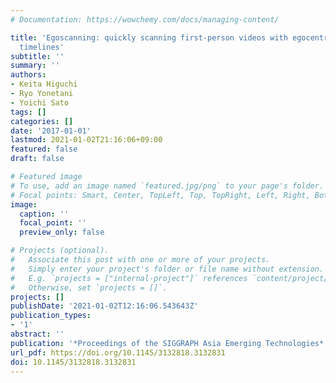 ```yaml
---
# Documentation: https://wowchemy.com/docs/managing-content/

title: 'Egoscanning: quickly scanning first-person videos with egocentric elastic
  timelines'
subtitle: ''
summary: ''
authors:
- Keita Higuchi
- Ryo Yonetani
- Yoichi Sato
tags: []
categories: []
date: '2017-01-01'
lastmod: 2021-01-02T21:16:06+09:00
featured: false
draft: false

# Featured image
# To use, add an image named `featured.jpg/png` to your page's folder.
# Focal points: Smart, Center, TopLeft, Top, TopRight, Left, Right, BottomLeft, Bottom, BottomRight.
image:
  caption: ''
  focal_point: ''
  preview_only: false

# Projects (optional).
#   Associate this post with one or more of your projects.
#   Simply enter your project's folder or file name without extension.
#   E.g. `projects = ["internal-project"]` references `content/project/deep-learning/index.md`.
#   Otherwise, set `projects = []`.
projects: []
publishDate: '2021-01-02T12:16:06.543643Z'
publication_types:
- '1'
abstract: ''
publication: '*Proceedings of the SIGGRAPH Asia Emerging Technologies*'
url_pdf: https://doi.org/10.1145/3132818.3132831
doi: 10.1145/3132818.3132831
---
```

